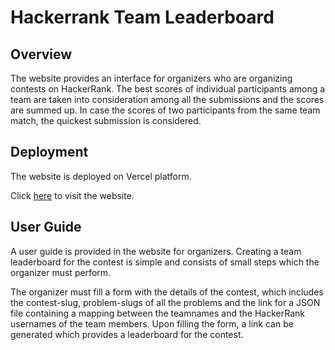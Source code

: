 # Hackerrank Team Leaderboard

## Overview

The website provides an interface for organizers who are organizing contests on HackerRank. The best scores of individual participants among a team are taken into consideration among all the submissions and the scores are summed up. In case the scores of two participants from the same team match, the quickest submission is considered.

## Deployment

The website is deployed on Vercel platform.

Click [here](https://hackerrank-team-leaderboard.vercel.app/) to visit the website.

## User Guide

A user guide is provided in the website for organizers. Creating a team leaderboard for the contest is simple and consists of small steps which the organizer must perform.

The organizer must fill a form with the details of the contest, which includes the contest-slug, problem-slugs of all the problems and the link for a JSON file containing a mapping between the teamnames and the HackerRank usernames of the team members. Upon filling the form, a link can be generated which provides a leaderboard for the contest.
